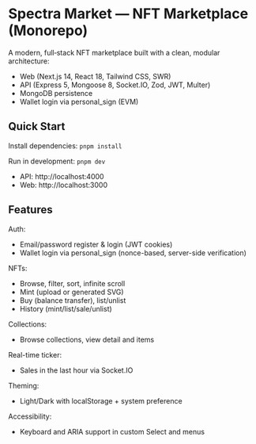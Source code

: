 # Spectra Market — NFT Marketplace (Monorepo)

A modern, full‑stack NFT marketplace built with a clean, modular architecture:
- Web (Next.js 14, React 18, Tailwind CSS, SWR)
- API (Express 5, Mongoose 8, Socket.IO, Zod, JWT, Multer)
- MongoDB persistence
- Wallet login via personal_sign (EVM)

## Quick Start

Install dependencies: `pnpm install`

Run in development: `pnpm dev`

- API: http://localhost:4000
- Web: http://localhost:3000

## Features

Auth:
  - Email/password register & login (JWT cookies)
  - Wallet login via personal_sign (nonce-based, server-side verification)

NFTs:
  - Browse, filter, sort, infinite scroll
  - Mint (upload or generated SVG)
  - Buy (balance transfer), list/unlist
  - History (mint/list/sale/unlist)

Collections:
  - Browse collections, view detail and items

Real-time ticker:
  - Sales in the last hour via Socket.IO

Theming:
  - Light/Dark with localStorage + system preference

Accessibility:
  - Keyboard and ARIA support in custom Select and menus